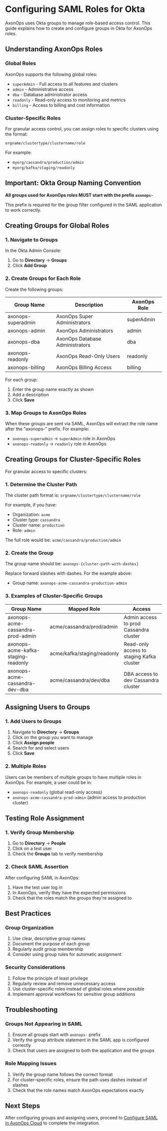 # Configuring SAML Roles for Okta

AxonOps uses Okta groups to manage role-based access control. This guide explains how to create and configure groups in Okta for AxonOps roles.

## Understanding AxonOps Roles

### Global Roles
AxonOps supports the following global roles:
- `superAdmin` - Full access to all features and clusters
- `admin` - Administrative access
- `dba` - Database administrator access
- `readonly` - Read-only access to monitoring and metrics
- `billing` - Access to billing and cost information

### Cluster-Specific Roles
For granular access control, you can assign roles to specific clusters using the format:
```
orgname/clustertype/clustername/role
```

For example:
- `myorg/cassandra/production/admin`
- `myorg/kafka/staging/readonly`

## Important: Okta Group Naming Convention

**All groups used for AxonOps roles MUST start with the prefix `axonops-`**

This prefix is required for the group filter configured in the SAML application to work correctly.

## Creating Groups for Global Roles

### 1. Navigate to Groups

In the Okta Admin Console:
1. Go to **Directory** → **Groups**
2. Click **Add Group**

### 2. Create Groups for Each Role

Create the following groups:

| Group Name | Description | AxonOps Role |
|------------|-------------|--------------|
| axonops-superadmin | AxonOps Super Administrators | superAdmin |
| axonops-admin | AxonOps Administrators | admin |
| axonops-dba | AxonOps Database Administrators | dba |
| axonops-readonly | AxonOps Read-Only Users | readonly |
| axonops-billing | AxonOps Billing Access | billing |

For each group:
1. Enter the group name exactly as shown
2. Add a description
3. Click **Save**

### 3. Map Groups to AxonOps Roles

When these groups are sent via SAML, AxonOps will extract the role name after the "axonops-" prefix. For example:
- `axonops-superadmin` → `superAdmin` role in AxonOps
- `axonops-readonly` → `readonly` role in AxonOps

## Creating Groups for Cluster-Specific Roles

For granular access to specific clusters:

### 1. Determine the Cluster Path

The cluster path format is: `orgname/clustertype/clustername/role`

For example, if you have:
- Organization: `acme`
- Cluster type: `cassandra`
- Cluster name: `production`
- Role: `admin`

The full role would be: `acme/cassandra/production/admin`

### 2. Create the Group

The group name should be: `axonops-{cluster-path-with-dashes}`

Replace forward slashes with dashes. For the example above:
- Group name: `axonops-acme-cassandra-production-admin`

### 3. Examples of Cluster-Specific Groups

| Group Name | Mapped Role | Access |
|------------|-------------|---------|
| axonops-acme-cassandra-prod-admin | acme/cassandra/prod/admin | Admin access to prod Cassandra cluster |
| axonops-acme-kafka-staging-readonly | acme/kafka/staging/readonly | Read-only access to staging Kafka cluster |
| axonops-acme-cassandra-dev-dba | acme/cassandra/dev/dba | DBA access to dev Cassandra cluster |

## Assigning Users to Groups

### 1. Add Users to Groups

1. Navigate to **Directory** → **Groups**
2. Click on the group you want to manage
3. Click **Assign people**
4. Search for and select users
5. Click **Save**

### 2. Multiple Roles

Users can be members of multiple groups to have multiple roles in AxonOps. For example, a user could be in:
- `axonops-readonly` (global read-only access)
- `axonops-acme-cassandra-prod-admin` (admin access to production cluster)

## Testing Role Assignment

### 1. Verify Group Membership

1. Go to **Directory** → **People**
2. Click on a test user
3. Check the **Groups** tab to verify membership

### 2. Check SAML Assertion

After configuring SAML in AxonOps:
1. Have the test user log in
2. In AxonOps, verify they have the expected permissions
3. Check that the roles match the groups they're assigned to

## Best Practices

### Group Organization

1. Use clear, descriptive group names
2. Document the purpose of each group
3. Regularly audit group membership
4. Consider using group rules for automatic assignment

### Security Considerations

1. Follow the principle of least privilege
2. Regularly review and remove unnecessary access
3. Use cluster-specific roles instead of global roles where possible
4. Implement approval workflows for sensitive group additions

## Troubleshooting

### Groups Not Appearing in SAML

1. Ensure all groups start with `axonops-` prefix
2. Verify the group attribute statement in the SAML app is configured correctly
3. Check that users are assigned to both the application and the groups

### Role Mapping Issues

1. Verify the group name follows the correct format
2. For cluster-specific roles, ensure the path uses dashes instead of slashes
3. Check that the role names match AxonOps expectations exactly

## Next Steps

After configuring groups and assigning users, proceed to [Configure SAML in AxonOps Cloud](03-axonops-saml-okta.md) to complete the integration.